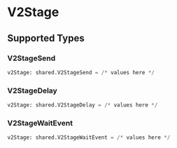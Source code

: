# V2Stage


## Supported Types

### V2StageSend

```python
v2Stage: shared.V2StageSend = /* values here */
```

### V2StageDelay

```python
v2Stage: shared.V2StageDelay = /* values here */
```

### V2StageWaitEvent

```python
v2Stage: shared.V2StageWaitEvent = /* values here */
```

